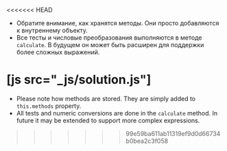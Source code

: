 
<<<<<<< HEAD
- Обратите внимание, как хранятся методы. Они просто добавляются к внутреннему объекту.
- Все тесты и числовые преобразования выполняются в методе `calculate`. В будущем он может быть расширен для поддержки более сложных выражений.

[js src="_js/solution.js"]
=======
- Please note how methods are stored. They are simply added to `this.methods` property.
- All tests and numeric conversions are done in the `calculate` method. In future it may be extended to support more complex expressions.
>>>>>>> 99e59ba611ab11319ef9d0d66734b0bea2c3f058

